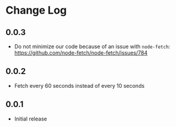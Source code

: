 # Change Log

## 0.0.3

- Do not minimize our code because of an issue with `node-fetch`: https://github.com/node-fetch/node-fetch/issues/784

## 0.0.2

- Fetch every 60 seconds instead of every 10 seconds

## 0.0.1

- Initial release
